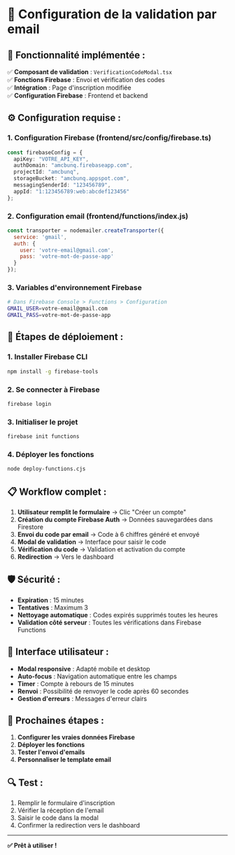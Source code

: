 # 📧 Configuration de la validation par email

## 🚀 **Fonctionnalité implémentée :**

✅ **Composant de validation** : `VerificationCodeModal.tsx`  
✅ **Fonctions Firebase** : Envoi et vérification des codes  
✅ **Intégration** : Page d'inscription modifiée  
✅ **Configuration Firebase** : Frontend et backend  

## ⚙️ **Configuration requise :**

### **1. Configuration Firebase (frontend/src/config/firebase.ts)**
```typescript
const firebaseConfig = {
  apiKey: "VOTRE_API_KEY",
  authDomain: "amcbunq.firebaseapp.com",
  projectId: "amcbunq",
  storageBucket: "amcbunq.appspot.com",
  messagingSenderId: "123456789",
  appId: "1:123456789:web:abcdef123456"
};
```

### **2. Configuration email (frontend/functions/index.js)**
```javascript
const transporter = nodemailer.createTransporter({
  service: 'gmail',
  auth: {
    user: 'votre-email@gmail.com',
    pass: 'votre-mot-de-passe-app'
  }
});
```

### **3. Variables d'environnement Firebase**
```bash
# Dans Firebase Console > Functions > Configuration
GMAIL_USER=votre-email@gmail.com
GMAIL_PASS=votre-mot-de-passe-app
```

## 🔧 **Étapes de déploiement :**

### **1. Installer Firebase CLI**
```bash
npm install -g firebase-tools
```

### **2. Se connecter à Firebase**
```bash
firebase login
```

### **3. Initialiser le projet**
```bash
firebase init functions
```

### **4. Déployer les fonctions**
```bash
node deploy-functions.cjs
```

## 📋 **Workflow complet :**

1. **Utilisateur remplit le formulaire** → Clic "Créer un compte"
2. **Création du compte Firebase Auth** → Données sauvegardées dans Firestore
3. **Envoi du code par email** → Code à 6 chiffres généré et envoyé
4. **Modal de validation** → Interface pour saisir le code
5. **Vérification du code** → Validation et activation du compte
6. **Redirection** → Vers le dashboard

## 🛡️ **Sécurité :**

- **Expiration** : 15 minutes
- **Tentatives** : Maximum 3
- **Nettoyage automatique** : Codes expirés supprimés toutes les heures
- **Validation côté serveur** : Toutes les vérifications dans Firebase Functions

## 📱 **Interface utilisateur :**

- **Modal responsive** : Adapté mobile et desktop
- **Auto-focus** : Navigation automatique entre les champs
- **Timer** : Compte à rebours de 15 minutes
- **Renvoi** : Possibilité de renvoyer le code après 60 secondes
- **Gestion d'erreurs** : Messages d'erreur clairs

## 🎯 **Prochaines étapes :**

1. **Configurer les vraies données Firebase**
2. **Déployer les fonctions**
3. **Tester l'envoi d'emails**
4. **Personnaliser le template email**

## 🔍 **Test :**

1. Remplir le formulaire d'inscription
2. Vérifier la réception de l'email
3. Saisir le code dans la modal
4. Confirmer la redirection vers le dashboard

---

**✅ Prêt à utiliser !** 